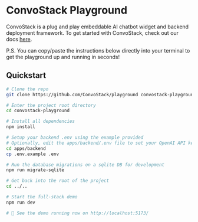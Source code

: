 # ConvoStack Playground

ConvoStack is a plug and play embeddable AI chatbot widget and backend deployment framework. To get started with
ConvoStack, check out our docs [here](https://docs.convostack.ai/getting-started/quickstart-react-express-playground).

P.S. You can copy/paste the instructions below directly into your terminal to get the playground up and running in
seconds!

## Quickstart

```bash
# Clone the repo
git clone https://github.com/ConvoStack/playground convostack-playground

# Enter the project root directory
cd convostack-playground

# Install all dependencies
npm install

# Setup your backend .env using the example provided
# Optionally, edit the apps/backend/.env file to set your OpenAI API key to try the GPT-3.5 or GPT-4 the langchain demo
cd apps/backend
cp .env.example .env

# Run the database migrations on a sqlite DB for development
npm run migrate-sqlite

# Get back into the root of the project
cd ../..

# Start the full-stack demo
npm run dev

# 🚀 See the demo running now on http://localhost:5173/
```
